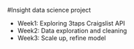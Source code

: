 #Insight data science project

- Week1: Exploring 3taps Craigslist API
- Week2: Data exploration and cleaning
- Week3: Scale up, refine model